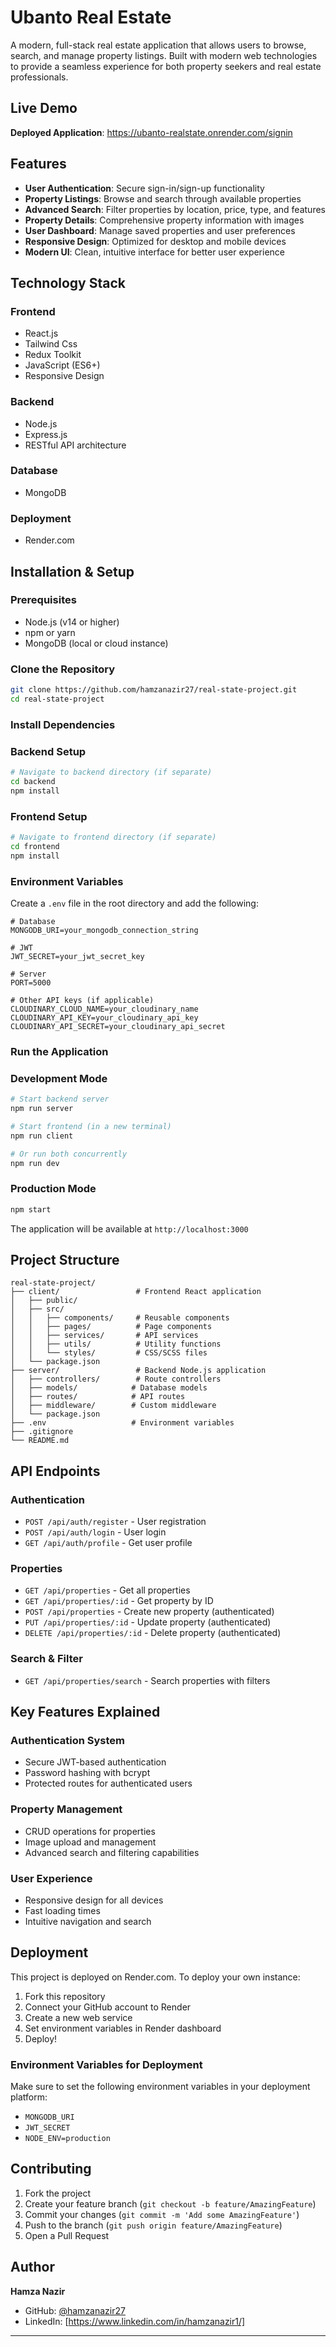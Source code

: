 # Ubanto Real Estate

A modern, full-stack real estate application that allows users to browse, search, and manage property listings. Built with modern web technologies to provide a seamless experience for both property seekers and real estate professionals.

## Live Demo

**Deployed Application**: https://ubanto-realstate.onrender.com/signin

## Features

- **User Authentication**: Secure sign-in/sign-up functionality
- **Property Listings**: Browse and search through available properties
- **Advanced Search**: Filter properties by location, price, type, and features
- **Property Details**: Comprehensive property information with images
- **User Dashboard**: Manage saved properties and user preferences
- **Responsive Design**: Optimized for desktop and mobile devices
- **Modern UI**: Clean, intuitive interface for better user experience

## Technology Stack

### Frontend

- React.js
- Tailwind Css
- Redux Toolkit
- JavaScript (ES6+)
- Responsive Design

### Backend

- Node.js
- Express.js
- RESTful API architecture

### Database

- MongoDB

### Deployment

- Render.com

## Installation & Setup

### Prerequisites

- Node.js (v14 or higher)
- npm or yarn
- MongoDB (local or cloud instance)

### Clone the Repository

```bash
git clone https://github.com/hamzanazir27/real-state-project.git
cd real-state-project

```

### Install Dependencies

### Backend Setup

```bash
# Navigate to backend directory (if separate)
cd backend
npm install

```

### Frontend Setup

```bash
# Navigate to frontend directory (if separate)
cd frontend
npm install

```

### Environment Variables

Create a `.env` file in the root directory and add the following:

```
# Database
MONGODB_URI=your_mongodb_connection_string

# JWT
JWT_SECRET=your_jwt_secret_key

# Server
PORT=5000

# Other API keys (if applicable)
CLOUDINARY_CLOUD_NAME=your_cloudinary_name
CLOUDINARY_API_KEY=your_cloudinary_api_key
CLOUDINARY_API_SECRET=your_cloudinary_api_secret

```

### Run the Application

### Development Mode

```bash
# Start backend server
npm run server

# Start frontend (in a new terminal)
npm run client

# Or run both concurrently
npm run dev

```

### Production Mode

```bash
npm start

```

The application will be available at `http://localhost:3000`

## Project Structure

```
real-state-project/
├── client/                 # Frontend React application
│   ├── public/
│   ├── src/
│   │   ├── components/     # Reusable components
│   │   ├── pages/          # Page components
│   │   ├── services/       # API services
│   │   ├── utils/          # Utility functions
│   │   └── styles/         # CSS/SCSS files
│   └── package.json
├── server/                 # Backend Node.js application
│   ├── controllers/        # Route controllers
│   ├── models/            # Database models
│   ├── routes/            # API routes
│   ├── middleware/        # Custom middleware
│   └── package.json
├── .env                   # Environment variables
├── .gitignore
└── README.md

```

## API Endpoints

### Authentication

- `POST /api/auth/register` - User registration
- `POST /api/auth/login` - User login
- `GET /api/auth/profile` - Get user profile

### Properties

- `GET /api/properties` - Get all properties
- `GET /api/properties/:id` - Get property by ID
- `POST /api/properties` - Create new property (authenticated)
- `PUT /api/properties/:id` - Update property (authenticated)
- `DELETE /api/properties/:id` - Delete property (authenticated)

### Search & Filter

- `GET /api/properties/search` - Search properties with filters

## Key Features Explained

### Authentication System

- Secure JWT-based authentication
- Password hashing with bcrypt
- Protected routes for authenticated users

### Property Management

- CRUD operations for properties
- Image upload and management
- Advanced search and filtering capabilities

### User Experience

- Responsive design for all devices
- Fast loading times
- Intuitive navigation and search

## Deployment

This project is deployed on Render.com. To deploy your own instance:

1. Fork this repository
2. Connect your GitHub account to Render
3. Create a new web service
4. Set environment variables in Render dashboard
5. Deploy!

### Environment Variables for Deployment

Make sure to set the following environment variables in your deployment platform:

- `MONGODB_URI`
- `JWT_SECRET`
- `NODE_ENV=production`

## Contributing

1. Fork the project
2. Create your feature branch (`git checkout -b feature/AmazingFeature`)
3. Commit your changes (`git commit -m 'Add some AmazingFeature'`)
4. Push to the branch (`git push origin feature/AmazingFeature`)
5. Open a Pull Request

## Author

**Hamza Nazir**

- GitHub: [@hamzanazir27](https://github.com/hamzanazir27)
- LinkedIn: [https://www.linkedin.com/in/hamzanazir1/]

---

